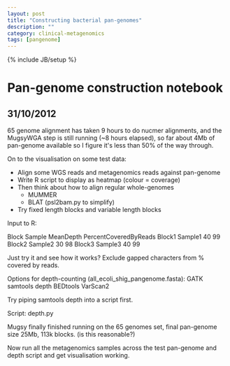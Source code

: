 ```yaml
---
layout: post
title: "Constructing bacterial pan-genomes"
description: ""
category: clinical-metagenomics
tags: [pangenome]
---
```

{% include JB/setup %}

# Pan-genome construction notebook

## 31/10/2012

65 genome alignment has taken 9 hours to do nucmer alignments, and the MugsyWGA step is still running (~8 hours elapsed), so far about 4Mb of pan-genome available so I figure it's less than 50% of the way through.

On to the visualisation on some test data:

* Align some WGS reads and metagenomics reads against pan-genome
* Write R script to display as heatmap (colour = coverage)
* Then think about how to align regular whole-genomes
  * MUMMER
  * BLAT (psl2bam.py to simplify)
* Try fixed length blocks and variable length blocks

Input to R:

Block Sample MeanDepth PercentCoveredByReads
Block1 Sample1 40 99
Block2 Sample2 30 98
Block3 Sample3 40 99

Just try it and see how it works? Exclude gapped characters from % covered by reads.

Options for depth-counting (all_ecoli_shig_pangenome.fasta):
  GATK 
  samtools depth
  BEDtools
  VarScan2
 
Try piping samtools depth into a script first.

Script: depth.py

Mugsy finally finished running on the 65 genomes set, final pan-genome size 25Mb, 113k blocks. (is this reasonable?)

Now run all the metagenomics samples across the test pan-genome and depth script and get visualisation working.






